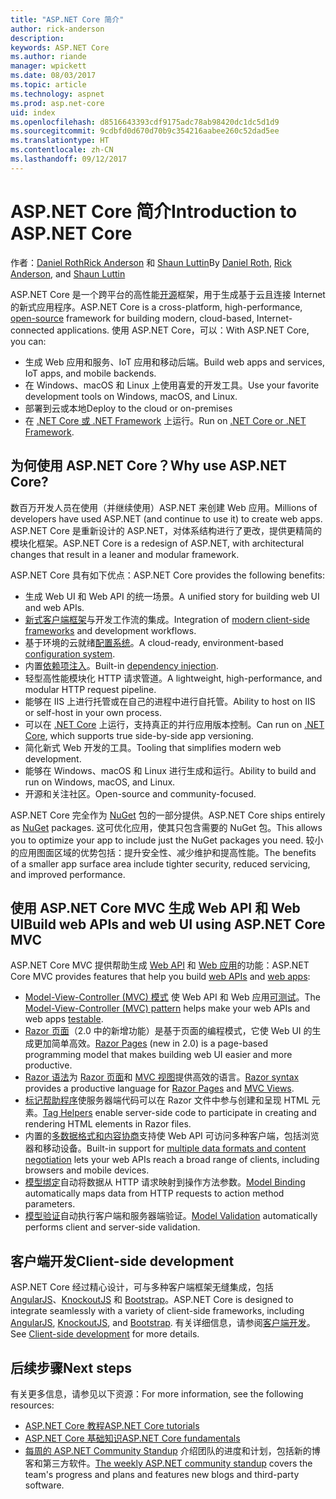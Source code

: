 ```yaml
---
title: "ASP.NET Core 简介"
author: rick-anderson
description: 
keywords: ASP.NET Core
ms.author: riande
manager: wpickett
ms.date: 08/03/2017
ms.topic: article
ms.technology: aspnet
ms.prod: asp.net-core
uid: index
ms.openlocfilehash: d8516643393cdf9175adc78ab98420dc1dc5d1d9
ms.sourcegitcommit: 9cdbfd0d670d70b9c354216aabee260c52dad5ee
ms.translationtype: HT
ms.contentlocale: zh-CN
ms.lasthandoff: 09/12/2017
---
```

# <a name="introduction-to-aspnet-core"></a><span data-ttu-id="45b57-103">ASP.NET Core 简介</span><span class="sxs-lookup"><span data-stu-id="45b57-103">Introduction to ASP.NET Core</span></span>

<span data-ttu-id="45b57-104">作者：[Daniel Roth](https://github.com/danroth27)[Rick Anderson](https://twitter.com/RickAndMSFT) 和 [Shaun Luttin](https://twitter.com/dicshaunary)</span><span class="sxs-lookup"><span data-stu-id="45b57-104">By [Daniel Roth](https://github.com/danroth27), [Rick Anderson](https://twitter.com/RickAndMSFT), and [Shaun Luttin](https://twitter.com/dicshaunary)</span></span>

<span data-ttu-id="45b57-105">ASP.NET Core 是一个跨平台的高性能[开源](https://github.com/aspnet/home)框架，用于生成基于云且连接 Internet 的新式应用程序。</span><span class="sxs-lookup"><span data-stu-id="45b57-105">ASP.NET Core is a cross-platform, high-performance, [open-source](https://github.com/aspnet/home) framework for building modern, cloud-based, Internet-connected applications.</span></span> <span data-ttu-id="45b57-106">使用 ASP.NET Core，可以：</span><span class="sxs-lookup"><span data-stu-id="45b57-106">With ASP.NET Core, you can:</span></span>

* <span data-ttu-id="45b57-107">生成 Web 应用和服务、IoT 应用和移动后端。</span><span class="sxs-lookup"><span data-stu-id="45b57-107">Build web apps and services, IoT apps, and mobile backends.</span></span>
* <span data-ttu-id="45b57-108">在 Windows、macOS 和 Linux 上使用喜爱的开发工具。</span><span class="sxs-lookup"><span data-stu-id="45b57-108">Use your favorite development tools on Windows, macOS, and Linux.</span></span>
* <span data-ttu-id="45b57-109">部署到云或本地</span><span class="sxs-lookup"><span data-stu-id="45b57-109">Deploy to the cloud or on-premises</span></span>
* <span data-ttu-id="45b57-110">在 [.NET Core 或 .NET Framework](https://docs.microsoft.com/dotnet/articles/standard/choosing-core-framework-server) 上运行。</span><span class="sxs-lookup"><span data-stu-id="45b57-110">Run on [.NET Core or .NET Framework](https://docs.microsoft.com/dotnet/articles/standard/choosing-core-framework-server).</span></span>

## <a name="why-use-aspnet-core"></a><span data-ttu-id="45b57-111">为何使用 ASP.NET Core？</span><span class="sxs-lookup"><span data-stu-id="45b57-111">Why use ASP.NET Core?</span></span>

<span data-ttu-id="45b57-112">数百万开发人员在使用（并继续使用）ASP.NET 来创建 Web 应用。</span><span class="sxs-lookup"><span data-stu-id="45b57-112">Millions of developers have used ASP.NET (and continue to use it) to create web apps.</span></span> <span data-ttu-id="45b57-113">ASP.NET Core 是重新设计的 ASP.NET，对体系结构进行了更改，提供更精简的模块化框架。</span><span class="sxs-lookup"><span data-stu-id="45b57-113">ASP.NET Core is a redesign of ASP.NET, with architectural changes that result in a leaner and modular framework.</span></span>

<span data-ttu-id="45b57-114">ASP.NET Core 具有如下优点：</span><span class="sxs-lookup"><span data-stu-id="45b57-114">ASP.NET Core provides the following benefits:</span></span>

* <span data-ttu-id="45b57-115">生成 Web UI 和 Web API 的统一场景。</span><span class="sxs-lookup"><span data-stu-id="45b57-115">A unified story for building web UI and web APIs.</span></span>
* <span data-ttu-id="45b57-116">[新式客户端框架](xref:client-side/index)与开发工作流的集成。</span><span class="sxs-lookup"><span data-stu-id="45b57-116">Integration of [modern client-side frameworks](xref:client-side/index) and development workflows.</span></span>
* <span data-ttu-id="45b57-117">基于环境的云就绪[配置系统](xref:fundamentals/configuration)。</span><span class="sxs-lookup"><span data-stu-id="45b57-117">A cloud-ready, environment-based [configuration system](xref:fundamentals/configuration).</span></span>
* <span data-ttu-id="45b57-118">内置[依赖项注入](xref:fundamentals/dependency-injection)。</span><span class="sxs-lookup"><span data-stu-id="45b57-118">Built-in [dependency injection](xref:fundamentals/dependency-injection).</span></span>
* <span data-ttu-id="45b57-119">轻型高性能模块化 HTTP 请求管道。</span><span class="sxs-lookup"><span data-stu-id="45b57-119">A lightweight, high-performance, and modular HTTP request pipeline.</span></span>
* <span data-ttu-id="45b57-120">能够在 IIS 上进行托管或在自己的进程中进行自托管。</span><span class="sxs-lookup"><span data-stu-id="45b57-120">Ability to host on IIS or self-host in your own process.</span></span>
* <span data-ttu-id="45b57-121">可以在 [.NET Core](https://docs.microsoft.com/dotnet/articles/standard/choosing-core-framework-server) 上运行，支持真正的并行应用版本控制。</span><span class="sxs-lookup"><span data-stu-id="45b57-121">Can run on [.NET Core](https://docs.microsoft.com/dotnet/articles/standard/choosing-core-framework-server), which supports true side-by-side app versioning.</span></span>
* <span data-ttu-id="45b57-122">简化新式 Web 开发的工具。</span><span class="sxs-lookup"><span data-stu-id="45b57-122">Tooling that simplifies modern web development.</span></span>
* <span data-ttu-id="45b57-123">能够在 Windows、macOS 和 Linux 进行生成和运行。</span><span class="sxs-lookup"><span data-stu-id="45b57-123">Ability to build and run on Windows, macOS, and Linux.</span></span>
* <span data-ttu-id="45b57-124">开源和关注社区。</span><span class="sxs-lookup"><span data-stu-id="45b57-124">Open-source and community-focused.</span></span>

<span data-ttu-id="45b57-125">ASP.NET Core 完全作为 [NuGet](https://www.nuget.org/) 包的一部分提供。</span><span class="sxs-lookup"><span data-stu-id="45b57-125">ASP.NET Core ships entirely as [NuGet](https://www.nuget.org/) packages.</span></span> <span data-ttu-id="45b57-126">这可优化应用，使其只包含需要的 NuGet 包。</span><span class="sxs-lookup"><span data-stu-id="45b57-126">This allows you to optimize your app to include just the NuGet packages you need.</span></span> <span data-ttu-id="45b57-127">较小的应用图面区域的优势包括：提升安全性、减少维护和提高性能。</span><span class="sxs-lookup"><span data-stu-id="45b57-127">The benefits of a smaller app surface area include tighter security, reduced servicing, and improved performance.</span></span>

## <a name="build-web-apis-and-web-ui-using-aspnet-core-mvc"></a><span data-ttu-id="45b57-128">使用 ASP.NET Core MVC 生成 Web API 和 Web UI</span><span class="sxs-lookup"><span data-stu-id="45b57-128">Build web APIs and web UI using ASP.NET Core MVC</span></span>

<span data-ttu-id="45b57-129">ASP.NET Core MVC 提供帮助生成 [Web API](xref:tutorials/index#building-web-apis) 和 [Web 应用](xref:tutorials/index#building-web-applications)的功能：</span><span class="sxs-lookup"><span data-stu-id="45b57-129">ASP.NET Core MVC provides features that help you build [web APIs](xref:tutorials/index#building-web-apis) and [web apps](xref:tutorials/index#building-web-applications):</span></span>

* <span data-ttu-id="45b57-130">[Model-View-Controller (MVC) 模式](xref:mvc/overview) 使 Web API 和 Web 应用[可测试](testing/index.md)。</span><span class="sxs-lookup"><span data-stu-id="45b57-130">The [Model-View-Controller (MVC) pattern](xref:mvc/overview) helps make your web APIs and web apps [testable](testing/index.md).</span></span>
* <span data-ttu-id="45b57-131">[Razor 页面](xref:mvc/razor-pages/index)（2.0 中的新增功能）是基于页面的编程模式，它使 Web UI 的生成更加简单高效。</span><span class="sxs-lookup"><span data-stu-id="45b57-131">[Razor Pages](xref:mvc/razor-pages/index) (new in 2.0) is a page-based programming model that makes building web UI easier and more productive.</span></span>
* <span data-ttu-id="45b57-132">[Razor 语法](xref:mvc/views/razor)为 [Razor 页面](xref:mvc/razor-pages/index)和 [MVC 视图](xref:mvc/views/overview)提供高效的语言。</span><span class="sxs-lookup"><span data-stu-id="45b57-132">[Razor syntax](xref:mvc/views/razor) provides a productive language for [Razor Pages](xref:mvc/razor-pages/index) and [MVC Views](xref:mvc/views/overview).</span></span>
* <span data-ttu-id="45b57-133">[标记帮助程序](xref:mvc/views/tag-helpers/intro)使服务器端代码可以在 Razor 文件中参与创建和呈现 HTML 元素。</span><span class="sxs-lookup"><span data-stu-id="45b57-133">[Tag Helpers](xref:mvc/views/tag-helpers/intro) enable server-side code to participate in creating and rendering HTML elements in Razor files.</span></span>
* <span data-ttu-id="45b57-134">内置的[多数据格式和内容协商](mvc/models/formatting.md)支持使 Web API 可访问多种客户端，包括浏览器和移动设备。</span><span class="sxs-lookup"><span data-stu-id="45b57-134">Built-in support for [multiple data formats and content negotiation](mvc/models/formatting.md) lets your web APIs reach a broad range of clients, including browsers and mobile devices.</span></span>
* <span data-ttu-id="45b57-135">[模型绑定](xref:mvc/models/model-binding)自动将数据从 HTTP 请求映射到操作方法参数。</span><span class="sxs-lookup"><span data-stu-id="45b57-135">[Model Binding](xref:mvc/models/model-binding) automatically maps data from HTTP requests to action method parameters.</span></span>
* <span data-ttu-id="45b57-136">[模型验证](xref:mvc/models/validation)自动执行客户端和服务器端验证。</span><span class="sxs-lookup"><span data-stu-id="45b57-136">[Model Validation](xref:mvc/models/validation) automatically performs client and server-side validation.</span></span>

## <a name="client-side-development"></a><span data-ttu-id="45b57-137">客户端开发</span><span class="sxs-lookup"><span data-stu-id="45b57-137">Client-side development</span></span>

<span data-ttu-id="45b57-138">ASP.NET Core 经过精心设计，可与多种客户端框架无缝集成，包括 [AngularJS](xref:client-side/angular)、[KnockoutJS](xref:client-side/knockout) 和 [Bootstrap](xref:client-side/bootstrap)。</span><span class="sxs-lookup"><span data-stu-id="45b57-138">ASP.NET Core is designed to integrate seamlessly with a variety of client-side frameworks, including [AngularJS](xref:client-side/angular), [KnockoutJS](xref:client-side/knockout), and [Bootstrap](xref:client-side/bootstrap).</span></span> <span data-ttu-id="45b57-139">有关详细信息，请参阅[客户端开发](client-side/index.md)。</span><span class="sxs-lookup"><span data-stu-id="45b57-139">See [Client-side development](client-side/index.md) for more details.</span></span>

## <a name="next-steps"></a><span data-ttu-id="45b57-140">后续步骤</span><span class="sxs-lookup"><span data-stu-id="45b57-140">Next steps</span></span>

<span data-ttu-id="45b57-141">有关更多信息，请参见以下资源：</span><span class="sxs-lookup"><span data-stu-id="45b57-141">For more information, see the following resources:</span></span>

* [<span data-ttu-id="45b57-142">ASP.NET Core 教程</span><span class="sxs-lookup"><span data-stu-id="45b57-142">ASP.NET Core tutorials</span></span>](xref:tutorials/index)
* [<span data-ttu-id="45b57-143">ASP.NET Core 基础知识</span><span class="sxs-lookup"><span data-stu-id="45b57-143">ASP.NET Core fundamentals</span></span>](xref:fundamentals/index)
* <span data-ttu-id="45b57-144">[每周的 ASP.NET Community Standup](https://live.asp.net/) 介绍团队的进度和计划，包括新的博客和第三方软件。</span><span class="sxs-lookup"><span data-stu-id="45b57-144">[The weekly ASP.NET community standup](https://live.asp.net/) covers the team's progress and plans and features new blogs and third-party software.</span></span>
